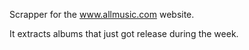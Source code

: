 Scrapper for the www.allmusic.com website.

It extracts albums that just got release during the week. 